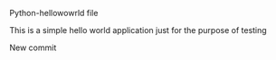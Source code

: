 Python-hellowowrld file 

This is a simple hello world application just for the purpose of testing 

New commit
